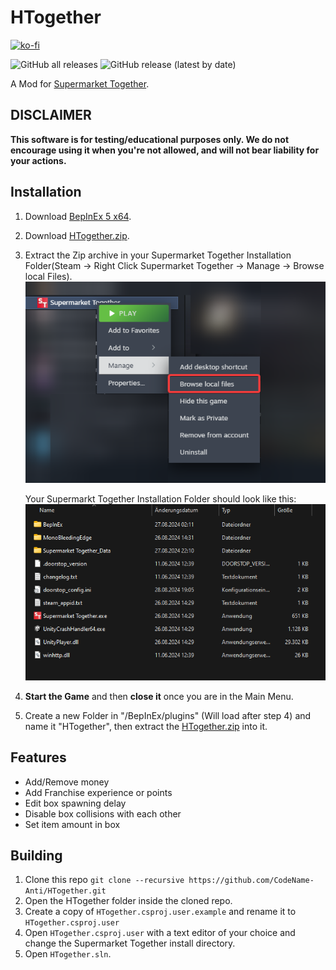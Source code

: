 
# HTogether
[![ko-fi](https://ko-fi.com/img/githubbutton_sm.svg)](https://ko-fi.com/O5O178FHD)

![GitHub all releases](https://img.shields.io/github/downloads/CodeName-Anti/HTogether/total?color=%23FF8C00&style=flat-square)
![GitHub release (latest by date)](https://img.shields.io/github/v/release/CodeName-Anti/HTogether?style=flat-square)

A Mod for [Supermarket Together](https://store.steampowered.com/app/2709570/Supermarket_Together/).

## **DISCLAIMER**
**This software is for testing/educational purposes only. We do not encourage using it when you're not allowed, and will not bear liability for your actions.**

## Installation
1. Download [BepInEx 5 x64](https://github.com/BepInEx/BepInEx/releases/download/v5.4.23.2/BepInEx_win_x64_5.4.23.2.zip).
2. Download [HTogether.zip](https://github.com/CodeName-Anti/HTogether/releases/latest/download/HTogether.zip).
3. Extract the Zip archive in your Supermarket Together Installation Folder(Steam -> Right Click Supermarket Together -> Manage -> Browse local Files).  
![Steam_Manage_Screenshot.png](images/Steam_Manage_Screenshot.png)
      
    Your Supermarkt Together Installation Folder should look like this:
    ![SMT_Root_Screenshot.png](images/SMT_Root_Screenshot.png)

4. **Start the Game** and then **close it** once you are in the Main Menu.
5. Create a new Folder in "/BepInEx/plugins" (Will load after step 4) and name it "HTogether", then extract the [HTogether.zip](https://github.com/CodeName-Anti/HTogether/releases/latest/download/HTogether.zip) into it.

## Features

- Add/Remove money
- Add Franchise experience or points
- Edit box spawning delay
- Disable box collisions with each other
- Set item amount in box

## Building
1. Clone this repo `git clone --recursive https://github.com/CodeName-Anti/HTogether.git`
2. Open the HTogether folder inside the cloned repo.
3. Create a copy of `HTogether.csproj.user.example` and rename it to `HTogether.csproj.user`
4. Open `HTogether.csproj.user` with a text editor of your choice and change the Supermarket Together install directory.
4. Open `HTogether.sln`.